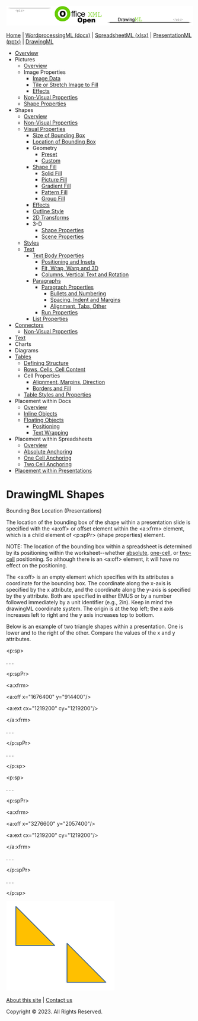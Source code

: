![OfficeOpenXML.com](images/drawingMLbanner.png)

[Home](index.php) | [WordprocessingML (docx)](anatomyofOOXML.php) | [SpreadsheetML (xlsx)](anatomyofOOXML-xlsx.php) | [PresentationML (pptx)](anatomyofOOXML-pptx.php) | [DrawingML](drwOverview.php)

* [Overview](drwOverview.php)
* Pictures
  + [Overview](drwPic.php)
  + Image Properties
    - [Image Data](drwPic-ImageData.php)
    - [Tile or Stretch Image to Fill](drwPic-tile.php)
    - [Effects](drwPic-effects.php)
  + [Non-Visual Properties](drwPic-nvPicPr.php)
  + [Shape Properties](drwSp-SpPr.php)
* Shapes
  + [Overview](drwShape.php)
  + [Non-Visual Properties](drwSp-nvSpPr.php)
  + [Visual Properties](drwSp-SpPr.php)
    - [Size of Bounding Box](drwSp-size.php)
    - [Location of Bounding Box](drwSp-location.php)
    - Geometry
      * [Preset](drwSp-prstGeom.php)
      * [Custom](drwSp-custGeom.php)
    - [Shape Fill](drwSp-shapeFill.php)
      * [Solid Fill](drwSp-SolidFill.php)
      * [Picture Fill](drwSp-PictFill.php)
      * [Gradient Fill](drwSp-GradFill.php)
      * [Pattern Fill](drwSp-PattFill.php)
      * [Group Fill](drwSp-grpFill.php)
    - [Effects](drwSp-effects.php)
    - [Outline Style](drwSp-outline.php)
    - [2D Transforms](drwSp-rotate.php)
    - 3-D
      * [Shape Properties](drwSp-3dProps.php)
      * [Scene Properties](drwSp-3dScene.php)
  + [Styles](drwSp-styles.php)
  + [Text](drwSp-text.php)
    - [Text Body Properties](drwSp-text-bodyPr.php)
      * [Positioning and Insets](drwSp-text-bodyPr-inset.php)
      * [Fit, Wrap, Warp and 3D](drwSp-text-bodyPr-fit.php)
      * [Columns, Vertical Text and Rotation](drwSp-text-bodyPr-columns.php)
    - [Paragraphs](drwSp-text-paragraph.php)
      * [Paragraph Properties](drwSp-text-paraProps.php)
        + [Bullets and Numbering](drwSp-text-paraProps-numbering.php)
        + [Spacing, Indent and Margins](drwSp-text-paraProps-margins.php)
        + [Alignment, Tabs, Other](drwSp-text-paraProps-align.php)
      * [Run Properties](drwSp-text-runProps.php)
    - [List Properties](drwSp-text-lstPr.php)
* [Connectors](drwCxnSp.php)
  + [Non-Visual Properties](drwSp-nvCxnSpPr.php)
* [Text](drwSp-textbox.php)
* Charts
* Diagrams
* [Tables](drwTable.php)
  + [Defining Structure](drwTableGrid.php)
  + [Rows, Cells, Cell Content](drwTableRowAndCell.php)
  + Cell Properties
    - [Alignment, Margins, Direction](drwTableCellProperties-alignment.php)
    - [Borders and Fill](drwTableCellProperties-bordersFills.php)
  + [Table Styles and Properties](drwTableStyles.php)
* Placement within Docs
  + [Overview](drwPicInWord.php)
  + [Inline Objects](drwPicInline.php)
  + [Floating Objects](drwPicFloating.php)
    - [Positioning](drwPicFloating-position.php)
    - [Text Wrapping](drwPicFloating-textWrap.php)
* Placement within Spreadsheets
  + [Overview](drwPicInSpread.php)
  + [Absolute Anchoring](drwPicInSpread-absolute.php)
  + [One Cell Anchoring](drwPicInSpread-oneCell.php)
  + [Two Cell Anchoring](drwPicInSpread-twoCell.php)
* [Placement within Presentations](drwPicInPresentation.php)

# DrawingML Shapes

Bounding Box Location (Presentations)

The location of the bounding box of the shape within a presentation slide is specified with the <a:off> or offset element within the <a:xfrm> element, which is a child element of <p:spPr> (shape properties) element.

NOTE: The location of the bounding box within a spreadsheet is determined by its positioning within the worksheet--whether [absolute](drwPicInSpread-absolute.php), [one-cell](drwPicInSpread-OneCell.php), or [two-cell](drwPicInSpread-twoCell.php) positioning. So although there is an <a:off> element, it will have no effect on the positioning.

The <a:off> is an empty element which specifies with its attributes a coordinate for the bounding box. The coordinate along the x-axis is specified by the x attribute, and the coordinate along the y-axis is specified by the y attribute. Both are specified in either EMUS or by a number followed immediately by a unit identifier (e.g., 2in). Keep in mind the drawingML coordinate system. The origin is at the top left; the x axis increases left to right and the y axis increases top to bottom.

Below is an example of two triangle shapes within a presentation. One is lower and to the right of the other. Compare the values of the x and y attributes.

<p:sp>

. . .

<p:spPr>

<a:xfrm>

<a:off x="1676400" y="914400"/>

<a:ext cx="1219200" cy="1219200"/>

</a:xfrm>

. . .

</p:spPr>

. . .

</p:sp>

  

<p:sp>

. . .

<p:spPr>

<a:xfrm>

<a:off x="3276600" y="2057400"/>

<a:ext cx="1219200" cy="1219200"/>

</a:xfrm>

. . .

</p:spPr>

. . .

</p:sp>

![Shape location  with a presentation](images/drwSp-location1.gif)

  

[About this site](aboutThisSite.php) | [Contact us](contactUs.php)
  
Copyright © 2023. All Rights Reserved.